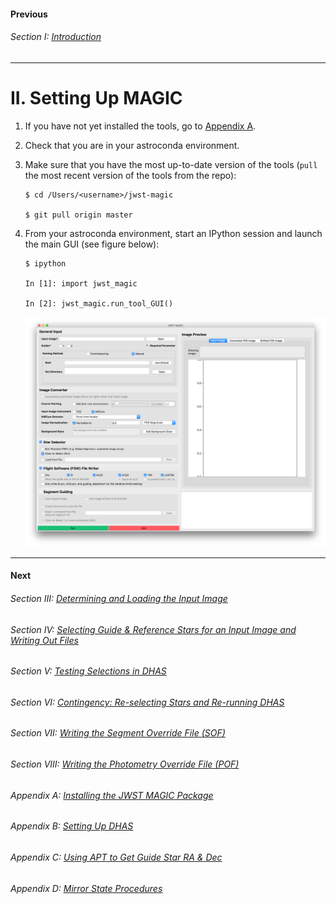 #### Previous

###### Section I: [Introduction](i_introduction.md)

---------------------

II. Setting Up MAGIC
====================

1. If you have not yet installed the tools, go to [Appendix A](appendix_a_installing_magic.md).
2. Check that you are in your astroconda environment. 
3. Make sure that you have the most up-to-date version of the tools (``pull`` the most recent version of the tools from the repo):

       $ cd /Users/<username>/jwst-magic
       
       $ git pull origin master

4. From your astroconda environment, start an IPython session and launch the main GUI (see figure below):

       $ ipython
    
       In [1]: import jwst_magic
       
       In [2]: jwst_magic.run_tool_GUI()
       

    ![Main GUI for the JWST MAGIC Tool](./figs/figure1_main_gui.png)

---------------------------------------

#### Next

###### Section III: [Determining and Loading the Input Image](iii_determining_and_loading_the_input_image.md)

###### Section IV: [Selecting Guide & Reference Stars for an Input Image and Writing Out Files](iv_select_stars_and_write_files.md)

###### Section V: [Testing Selections in DHAS](v_testing_in_dhas.md)

###### Section VI: [Contingency: Re-selecting Stars and Re-running DHAS](vi_contingency_reselect_stars.md)

###### Section VII: [Writing the Segment Override File (SOF)](vii_write_sof.md)

###### Section VIII: [Writing the Photometry Override File (POF)](viii_write_pof.md)

###### Appendix A: [Installing the JWST MAGIC Package](appendix_a_installing_magic.md)

###### Appendix B: [Setting Up DHAS](appendix_b_opening_dhas.md)

###### Appendix C: [Using APT to Get Guide Star RA & Dec](appendix_c_apt.md)

###### Appendix D: [Mirror State Procedures](appendix_d_mirror_states.md)
